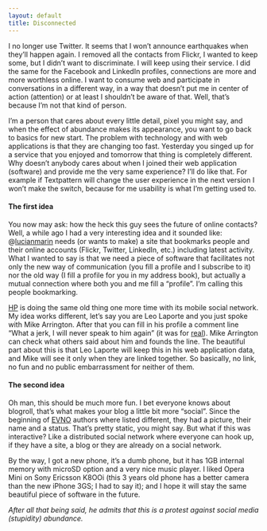 ```yaml
---
layout: default
title: Disconnected
---
```


I no longer use Twitter. It seems that I won’t announce earthquakes when they’ll happen again. I removed all the contacts from Flickr, I wanted to keep some, but I didn’t want to discriminate. I will keep using their service. I did the same for the Facebook and LinkedIn profiles, connections are more and more worthless online. I want to consume web and participate in conversations in a different way, in a way that doesn’t put me in center of action (attention) or at least I shouldn’t be aware of that. Well, that’s because I’m not that kind of person.

I’m a person that cares about every little detail, pixel you might say, and when the effect of abundance makes its appearance, you want to go back to basics for new start. The problem with technology and with web applications is that they are changing too fast. Yesterday you singed up for a service that you enjoyed and tomorrow that thing is completely different. Why doesn’t anybody cares about when I joined their web application (software) and provide me the very same experience? I’ll do like that. For example if Textpattern will change the user experience in the next version I won’t make the switch, because for me usability is what I’m getting used to.

#### The first idea

You now may ask: how the heck this guy sees the future of online contacts? Well, a while ago I had a very interesting idea and it sounded like: @[lucianmarin](http://twitter.com/lucianmarin/status/1616912061) needs (or wants to make) a site that bookmarks people and their online accounts (Flickr, Twitter, LinkedIn, etc.) including latest activity. What I wanted to say is that we need a piece of software that facilitates not only the new way of communication (you fill a profile and I subscribe to it) nor the old way (I fill a profile for you in my address book), but actually a mutual connection where both you and me fill a “profile”. I’m calling this people bookmarking.

[HP](http://news.bbc.co.uk/2/hi/technology/8090427.stm) is doing the same old thing one more time with its mobile social network. My idea works different, let’s say you are Leo Laporte and you just spoke with Mike Arrington. After that you can fill in his profile a comment line “What a jerk, I will never speak to him again” (it was for [real](http://www.youtube.com/watch?v=IsV-lgnAjps)). Mike Arrington can check what others said about him and founds the line. The beautiful part about this is that Leo Laporte will keep this in his web application data, and Mike will see it only when they are linked together. So basically, no link, no fun and no public embarrassment for neither of them.

#### The second idea

Oh man, this should be much more fun. I bet everyone knows about blogroll, that’s what makes your blog a little bit more “social”. Since the beginning of [EVNO](http://evno.ro/) authors where listed different, they had a picture, their name and a status. That’s pretty static, you might say. But what if this was interactive? Like a distributed social network where everyone can hook up, if they have a site, a blog or they are already on a social network.

By the way, I got a new phone, it’s a dumb phone, but it has 1GB internal memory with microSD option and a very nice music player. I liked Opera Mini on Sony Ericsson K8OOi (this 3 years old phone has a better camera than the new iPhone 3GS; I had to say it); and I hope it will stay the same beautiful piece of software in the future.

*After all that being said, he admits that this is a protest against social media (stupidity) abundance.*

